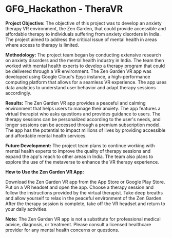 # GFG_Hackathon - TheraVR

**Project Objective:**
The objective of this project was to develop an anxiety therapy VR environment, the Zen Garden, that could provide accessible and affordable therapy to individuals suffering from anxiety disorders in India. The project aimed to address the critical issue of mental health in areas where access to therapy is limited.

**Methodology:**
The project team began by conducting extensive research on anxiety disorders and the mental health industry in India. The team then worked with mental health experts to develop a therapy program that could be delivered through a VR environment. The Zen Garden VR app was developed using Google Cloud's Epyc instance, a high-performance computing platform that allows for a seamless VR experience. The app uses data analytics to understand user behavior and adapt therapy sessions accordingly.

**Results:**
The Zen Garden VR app provides a peaceful and calming environment that helps users to manage their anxiety. The app features a virtual therapist who asks questions and provides guidance to users. The therapy sessions can be personalized according to the user's needs, and longer sessions can be accessed through a premium subscription model. The app has the potential to impact millions of lives by providing accessible and affordable mental health services.

**Future Development:**
The project team plans to continue working with mental health experts to improve the quality of therapy sessions and expand the app's reach to other areas in India. The team also plans to explore the use of the metaverse to enhance the VR therapy experience.

**How to Use the Zen Garden VR App:**

Download the Zen Garden VR app from the App Store or Google Play Store.
Put on a VR headset and open the app.
Choose a therapy session and follow the instructions provided by the virtual therapist.
Take deep breaths and allow yourself to relax in the peaceful environment of the Zen Garden.
After the therapy session is complete, take off the VR headset and return to your daily activities.

**Note:** The Zen Garden VR app is not a substitute for professional medical advice, diagnosis, or treatment. Please consult a licensed healthcare provider for any mental health concerns or questions.

